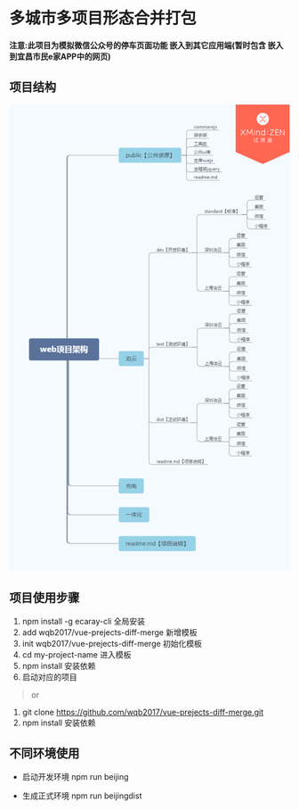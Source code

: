 # 多城市多项目形态合并打包

#### 注意:此项目为模拟微信公众号的停车页面功能 嵌入到其它应用端(暂时包含 嵌入到宜昌市民e家APP中的网页)

## 项目结构

![](./web项目架构_v2.png)

## 项目使用步骤

1. npm install -g ecaray-cli 全局安装
2. add wqb2017/vue-prejects-diff-merge 新增模板
3. init wqb2017/vue-prejects-diff-merge 初始化模板
4. cd my-project-name 进入模板
5. npm install 安装依赖
6. 启动对应的项目

> or

1. git clone https://github.com/wqb2017/vue-prejects-diff-merge.git
2. npm install 安装依赖

## 不同环境使用

* 启动开发环境
  npm run beijing

* 生成正式环境
  npm run beijingdist
